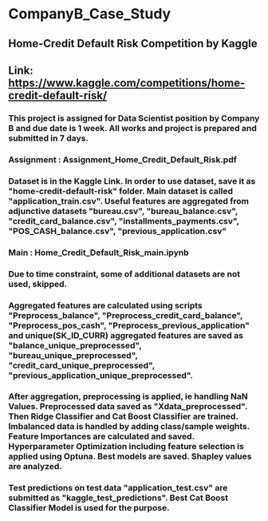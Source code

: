 # CompanyB_Case_Study
## Home-Credit Default Risk Competition by Kaggle
## Link: <https://www.kaggle.com/competitions/home-credit-default-risk/>
### This project is assigned for Data Scientist position by Company B and due date is 1 week. All works and project is prepared and submitted in 7 days.
### Assignment : Assignment_Home_Credit_Default_Risk.pdf
### Dataset is in the Kaggle Link. In order to use dataset, save it as "home-credit-default-risk" folder. Main dataset is called "application_train.csv". Useful features are aggregated from adjunctive datasets "bureau.csv", "bureau_balance.csv", "credit_card_balance.csv", "installments_payments.csv", "POS_CASH_balance.csv", "previous_application.csv"
### Main : Home_Credit_Default_Risk_main.ipynb
### Due to time constraint, some of additional datasets are not used, skipped. 
### Aggregated features are calculated using scripts "Preprocess_balance", "Preprocess_credit_card_balance", "Preprocess_pos_cash", "Preprocess_previous_application" and unique(SK_ID_CURR) aggregated features are saved as "balance_unique_preprocessed", "bureau_unique_preprocessed", "credit_card_unique_preprocessed", "previous_application_unique_preprocessed".
### After aggregation, preprocessing is applied, ie handling NaN Values. Preprocessed data saved as "Xdata_preprocessed". Then Ridge Classifier and Cat Boost Classifier are trained. Imbalanced data is handled by adding class/sample weights. Feature Importances are calculated and saved. Hyperparameter Optimization including feature selection is applied using Optuna. Best models are saved. Shapley values are analyzed. 
### Test predictions on test data "application_test.csv" are submitted as "kaggle_test_predictions". Best Cat Boost Classifier Model is used for the purpose. 

